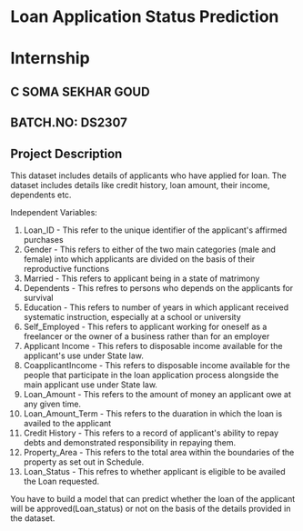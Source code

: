 # Loan Application Status Prediction

# Internship

C SOMA SEKHAR GOUD
---------------
BATCH.NO: DS2307
---------------------------------------------------

## Project Description
This dataset includes details of applicants who have applied for loan. The dataset includes 
details like credit history, loan amount, their income, dependents etc.



Independent Variables:
1. Loan_ID - This refer to the unique identifier of the applicant's affirmed purchases
2. Gender - This refers to either of the two main categories (male and female) into which 
applicants are divided on the basis of their reproductive functions
3. Married - This refers to applicant being in a state of matrimony
4. Dependents - This refres to persons who depends on the applicants for survival
5. Education - This refers to number of years in which applicant received systematic 
instruction, especially at a school or university
6. Self_Employed - This refers to applicant working for oneself as a freelancer or the owner 
of a business rather than for an employer
7. Applicant Income - This refers to disposable income available for the applicant's use 
under State law.
8. CoapplicantIncome - This refers to disposable income available for the people that 
participate in the loan application process alongside the main applicant use under State 
law.
9. Loan_Amount - This refers to the amount of money an applicant owe at any given time.
10. Loan_Amount_Term - This refers to the duaration in which the loan is availed to the 
applicant
11. Credit History - This refers to a record of applicant's ability to repay debts and 
demonstrated responsibility in repaying them.
12. Property_Area - This refers to the total area within the boundaries of the property as set 
out in Schedule.
13. Loan_Status - This refres to whether applicant is eligible to be availed the Loan 
requested.


You have to build a model that can predict whether the loan of the applicant will be 
approved(Loan_status) or not on the basis of the details provided in the dataset.
